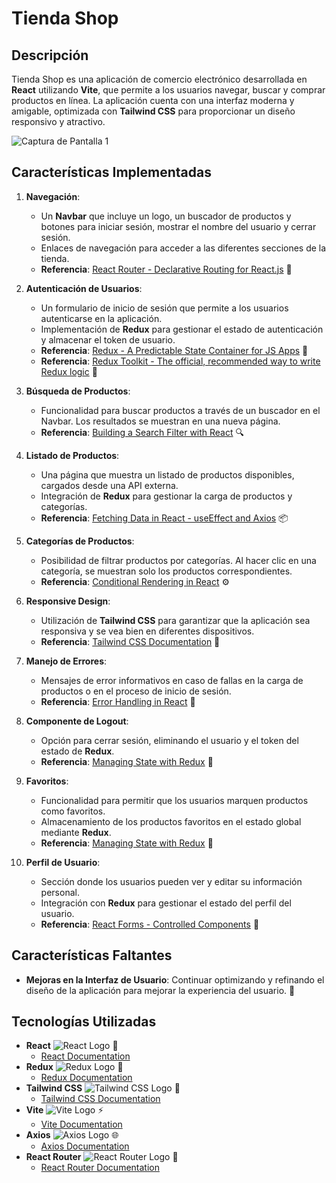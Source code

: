 # Tienda Shop

## Descripción
Tienda Shop es una aplicación de comercio electrónico desarrollada en **React** utilizando **Vite**, que permite a los usuarios navegar, buscar y comprar productos en línea. La aplicación cuenta con una interfaz moderna y amigable, optimizada con **Tailwind CSS** para proporcionar un diseño responsivo y atractivo.

![Captura de Pantalla 1](/imagen1.png)

## Características Implementadas

1. **Navegación**:
   - Un **Navbar** que incluye un logo, un buscador de productos y botones para iniciar sesión, mostrar el nombre del usuario y cerrar sesión.
   - Enlaces de navegación para acceder a las diferentes secciones de la tienda.
   - **Referencia**: [React Router - Declarative Routing for React.js](https://reactrouter.com/en/main) 🔗

2. **Autenticación de Usuarios**:
   - Un formulario de inicio de sesión que permite a los usuarios autenticarse en la aplicación.
   - Implementación de **Redux** para gestionar el estado de autenticación y almacenar el token de usuario.
   - **Referencia**: [Redux - A Predictable State Container for JS Apps](https://redux.js.org/introduction/getting-started) 🔗
   - **Referencia**: [Redux Toolkit - The official, recommended way to write Redux logic](https://redux-toolkit.js.org/introduction/getting-started) 🔗

3. **Búsqueda de Productos**:
   - Funcionalidad para buscar productos a través de un buscador en el Navbar. Los resultados se muestran en una nueva página.
   - **Referencia**: [Building a Search Filter with React](https://www.freecodecamp.org/news/how-to-create-a-simple-search-filter-in-react/) 🔍

4. **Listado de Productos**:
   - Una página que muestra un listado de productos disponibles, cargados desde una API externa.
   - Integración de **Redux** para gestionar la carga de productos y categorías.
   - **Referencia**: [Fetching Data in React - useEffect and Axios](https://reactjs.org/docs/faq-ajax.html) 📦

5. **Categorías de Productos**:
   - Posibilidad de filtrar productos por categorías. Al hacer clic en una categoría, se muestran solo los productos correspondientes.
   - **Referencia**: [Conditional Rendering in React](https://reactjs.org/docs/conditional-rendering.html) ⚙️

6. **Responsive Design**:
   - Utilización de **Tailwind CSS** para garantizar que la aplicación sea responsiva y se vea bien en diferentes dispositivos.
   - **Referencia**: [Tailwind CSS Documentation](https://tailwindcss.com/docs) 📐

7. **Manejo de Errores**:
   - Mensajes de error informativos en caso de fallas en la carga de productos o en el proceso de inicio de sesión.
   - **Referencia**: [Error Handling in React](https://reactjs.org/docs/error-boundaries.html) 🚨

8. **Componente de Logout**:
   - Opción para cerrar sesión, eliminando el usuario y el token del estado de **Redux**.
   - **Referencia**: [Managing State with Redux](https://redux.js.org/tutorials/overview) 🔄

9. **Favoritos**:
   - Funcionalidad para permitir que los usuarios marquen productos como favoritos.
   - Almacenamiento de los productos favoritos en el estado global mediante **Redux**.
   - **Referencia**: [Managing State with Redux](https://redux.js.org/tutorials/overview) 🔄

10. **Perfil de Usuario**:
    - Sección donde los usuarios pueden ver y editar su información personal.
    - Integración con **Redux** para gestionar el estado del perfil del usuario.
    - **Referencia**: [React Forms - Controlled Components](https://reactjs.org/docs/forms.html) 📝

## Características Faltantes
- **Mejoras en la Interfaz de Usuario**: Continuar optimizando y refinando el diseño de la aplicación para mejorar la experiencia del usuario. 🎨

## Tecnologías Utilizadas
- **React** ![React Logo](https://img.shields.io/badge/-React-61DAFB?logo=react&logoColor=white) 📖
  - [React Documentation](https://reactjs.org/docs/getting-started.html)
- **Redux** ![Redux Logo](https://img.shields.io/badge/-Redux-764ABC?logo=redux&logoColor=white) 📘
  - [Redux Documentation](https://redux.js.org/introduction/getting-started)
- **Tailwind CSS** ![Tailwind CSS Logo](https://img.shields.io/badge/-Tailwind%20CSS-06B6D4?logo=tailwindcss&logoColor=white) 🎨
  - [Tailwind CSS Documentation](https://tailwindcss.com/docs)
- **Vite** ![Vite Logo](https://img.shields.io/badge/-Vite-646CFF?logo=vite&logoColor=white) ⚡
  - [Vite Documentation](https://vitejs.dev/)
- **Axios** ![Axios Logo](https://img.shields.io/badge/-Axios-5A29E5?logo=axios&logoColor=white) 🌐
  - [Axios Documentation](https://axios-http.com/)
- **React Router** ![React Router Logo](https://img.shields.io/badge/-React%20Router-CA4245?logo=react-router&logoColor=white) 🔗
  - [React Router Documentation](https://reactrouter.com/en/main)

